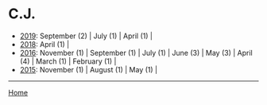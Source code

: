 # C.J.

  * [2019](./c-j-2019.md): 
      September (2) | 
      July (1) | 
      April (1) | 
  * [2018](./c-j-2018.md): 
      April (1) | 
  * [2016](./c-j-2016.md): 
      November (1) | 
      September (1) | 
      July (1) | 
      June (3) | 
      May (3) | 
      April (4) | 
      March (1) | 
      February (1) | 
  * [2015](./c-j-2015.md): 
      November (1) | 
      August (1) | 
      May (1) | 

----

[Home](../)
